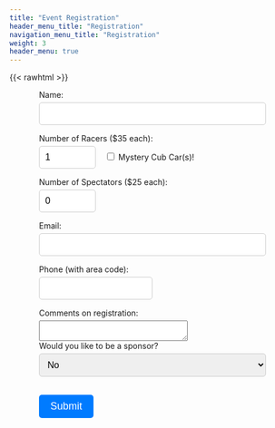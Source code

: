 ```yaml
---
title: "Event Registration"
header_menu_title: "Registration"
navigation_menu_title: "Registration"
weight: 3
header_menu: true
---
```


{{< rawhtml >}}
<style>
    /* Responsive styles for the form */
    form {
        max-width: 400px;
        margin: 0 auto;
    }

    label {
        display: block;
        margin-bottom: 5px;
    }

    input[type="text"],
    input[type="number"],
    input[type="email"],
    input[type="tel"],
    select {
        width: 100%;
        padding: 10px;
        margin-bottom: 15px;
        border: 1px solid #ccc;
        border-radius: 5px;
        font-size: 16px;
    }

    input[type="number"] {
        max-width:100px;
    }
    
    input[type="tel"] {
        max-width:200px;
    }
    
    p {
         margin-top: 5px;
    }

    button {
        background-color: #007bff;
        color: #fff;
        border: none;
        padding: 10px 20px;
        border-radius: 5px;
        font-size: 18px;
        cursor: pointer;
    } 

    /* Style for error message */
        .error-message {
            color: red;
            font-size: 14px;
            margin-top: 5px;
        }
</style>
<script>
        var onSubmit = function(token) {
          console.log('success!');
        };

        var onloadCallback = function() {
          grecaptcha.render('submitButton', {
            'sitekey' : '6LcyNY4qAAAAAAgwhNpEJfb5Mr8kuMb_F2eo8ISt',
            'callback' : onSubmit,
            'isolated' : true
          });
        };
    </script>
<form data-netlify="true" netlify-honeypot="honey" data-netlify-recaptcha="true" method="POST" action="/registration-thankyou" name="registration" id="registration_form">
    <label for="name">Name:</label>
    <input type="text" id="name" name="name" required="true"><br>
    <label for="numRacers">Number of Racers ($35 each):</label>
    <input type="number" id="numRacers" name="numRacers" min="0" max="5" value="1" required>&nbsp;&nbsp;&nbsp;
    <input type="checkbox" id="mysteryCubCars" name="mysteryCubCars"> Mystery Cub Car(s)!
    <label for="numSpectators">Number of Spectators ($25 each):</label>
    <input type="number" id="numSpectators" name="numSpectators" min="0" value="0" required><br>
    <label for="email">Email:</label>
    <input type="email" id="email" name="email" required><br>
    <label for="phone">Phone (with area code):</label>
    <input type="tel" id="phone" name="phone" pattern="1?[0-9]{10}" required><br>
    <label for="comments">Comments on registration:</label>
    <textarea id="comments" name="comments" cols="30"></textarea>
    <label for="sponsorship">Would you like to be a sponsor?</label>
        <select id="sponsorship" name="sponsorship">
            <option selected value="no">No</option>
            <option value="yes">Yes</option>
        </select><br><br>
    <div id="sponsorshipFields" style="display: none;">
       <label for="sponsorName">Sponsor Name:</label>
        <input type="text" id="sponsorName" name="sponsorName">
        <br><br>
        <label for="sponsorLevel">Select Sponsorship Level:</label>
        <select id="sponsorLevel" name="sponsorLevel">
            <option value="">-- Choose one --</option>
            <option value="Starting Line - $200">Starting Line - $200</option>
            <option value="Yellow Flag - $300">Yellow Flag - $300</option>
            <option value="Pit Row - $500">Pit Row - $500</option>
            <option value="Checkered Flag - $1000">Checkered Flag - $1000</option>
            <option value="Burnout - $1500">Burnout - $1500</option>
        </select><br><br>
    </div>
    <span class="error-message" id="errorMessage"></span>
    <button id="submitButton" type="submit">Submit</button>
</form>
<script src="https://www.google.com/recaptcha/api.js?onload=onloadCallback&render=explicit"
        async defer>
    </script>
<script>
        // JavaScript to show/hide sponsorship fields based on checkbox
        const sponsorshipCheckbox = document.getElementById("sponsorship");
        const sponsorshipFields = document.getElementById("sponsorshipFields");

        sponsorshipCheckbox.addEventListener("change", () => {
            if (sponsorshipCheckbox.value === "yes") {
                sponsorshipFields.style.display = "block";
            } else {
                sponsorshipFields.style.display = "none";
            }
        });

        // JavaScript to dynamically add car category fields based on the number of racers
        /* const numRacersInput = document.getElementById("numRacers");
        const recaptchaStatus = document.getElementById("g-recaptcha-response");
        const validate = () => {
            alert(recaptchaStatus.value);
            let success = true;
            let messageText = "";
            const numRacers = Math.floor(numRacersInput.value, 5);

            return success;
        }

        const emailForm = document.getElementById("registration_form");
        emailForm.addEventListener("submit", function (event) {
            // Disable the submit button on first click
            const submitButton = document.getElementById('submitButton');
            submitButton.setAttribute("disabled", "true");
            if (!validate()) {
                event.preventDefault(); // Prevent form submission if email is invalid
            
                setTimeout(function () {
                    submitButton.removeAttribute("disabled");
                }, 1000); 
            }
        });*/


    </script>
{{< /rawhtml >}}